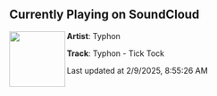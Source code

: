 ## Currently Playing on SoundCloud

[<img align="left" width="100" src="https://i1.sndcdn.com/artworks-83pcbEd8mJt2ZyJT-gc4Phw-t500x500.jpg">](https://soundcloud.com/montarecs/typhon-tick-tock)

**Artist**: Typhon 

**Track**: Typhon - Tick Tock

Last updated at 2/9/2025, 8:55:26 AM
